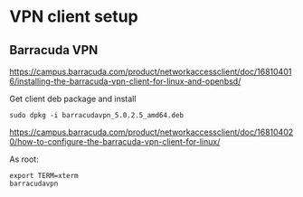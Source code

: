 
# VPN client setup

## Barracuda VPN

https://campus.barracuda.com/product/networkaccessclient/doc/168104016/installing-the-barracuda-vpn-client-for-linux-and-openbsd/

Get client deb package and install 

    sudo dpkg -i barracudavpn_5.0.2.5_amd64.deb


https://campus.barracuda.com/product/networkaccessclient/doc/168104020/how-to-configure-the-barracuda-vpn-client-for-linux/

As root:

    export TERM=xterm
    barracudavpn